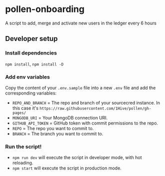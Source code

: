 # pollen-onboarding

A script to add, merge and activate new users in the ledger every 6 hours

## Developer setup

### Install dependencies

`npm install`, `npm install -D`

### Add env variables

Copy the content of your `.env.sample` file into a new `.env` file and add the corresponding variables:

- `REPO_AND_BRANCH` = The repo and branch of your sourcecred instance. In this case it's `https://raw.githubusercontent.com/1Hive/pollen/gh-pages/`
- `MONGODB_URI` = Your MongoDB connection URI.
- `GITHUB_API_TOKEN` = GitHub token with commit permissions to the repo.
- `REPO` = The repo you want to commit to.
- `BRANCH` = The branch you want to commit to.

### Run the script!

- `npm run dev` will execute the script in developer mode, with hot reloading.
- `npm start` will execute the script in production mode.
